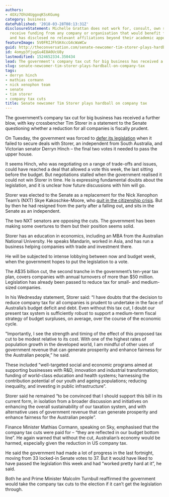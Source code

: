 ```yaml
---
authors:
- 4OXz7OhU4UggoqKSsKGumg
category: business
datePublished: '2018-03-28T08:13:31Z'
disclosureStatement: Michelle Grattan does not work for, consult, own shares in or
  receive funding from any company or organisation that would benefit from this article,
  and has disclosed no relevant affiliations beyond their academic appointment.
featureImage: 5V0FRIJFhSK4ccG4cWaWCw
guid: http://theconversation.com/senate-newcomer-tim-storer-plays-hardball-on-company-tax-94121
id: 4omyp3fjugGu4E8A0UcU8y
lastmodified: 1524652334.350434
lead: The government's company tax cut for big business has received a further blow.
slug: senate-newcomer-tim-storer-plays-hardball-on-company-tax
tags:
- derryn hinch
- mathias cormann
- nick xenophon team
- senate
- tim storer
- company tax cuts
title: Senate newcomer Tim Storer plays hardball on company tax
---
```

The government’s company tax cut for big business has received a further blow, with key crossbencher Tim Storer in a statement to the Senate questioning whether a reduction for all companies is fiscally prudent.

On Tuesday, the government was forced to [defer its legislation](https://theconversation.com/government-defers-company-tax-cut-vote-for-want-of-numbers-94038) when it failed to secure deals with Storer, an independent from South Australia, and Victorian senator Derryn Hinch – the final two votes it needed to pass the upper house.

It seems Hinch, who was negotiating on a range of trade-offs and issues, could have reached a deal that allowed a vote this week, the last sitting before the budget. But negotiations stalled when the government realised it could not win Storer in time. He is expressing fundamental doubts about the legislation, and it is unclear how future discussions with him will go.

Storer was elected to the Senate as a replacement for the Nick Xenophon Team’s (NXT) Skye Kakoschke-Moore, who [quit in the citizenship crisis](https://theconversation.com/citizenship-crisis-claims-nick-xenophon-teams-kakoschke-moore-87935). But by then he had resigned from the party after a falling out, and sits in the Senate as an independent.

The two NXT senators are opposing the cuts. The government has been making some overtures to them but their position seems solid.

Storer has an education in economics, including an MBA from the Australian National University. He speaks Mandarin, worked in Asia, and has run a business helping companies with trade and investment there.

He will be subjected to intense lobbying between now and budget week, when the government hopes to put the legislation to a vote.

The A$35 billion cut, the second tranche in the government’s ten-year tax plan, covers companies with annual turnovers of more than $50 million. Legislation has already been passed to reduce tax for small- and medium-sized companies.

In his Wednesday statement, Storer said: “I have doubts that the decision to reduce company tax for all companies is prudent to undertake in the face of Australia’s budget deficit and debt. Even without this tax cut, I doubt our present tax system is sufficiently robust to support a medium-term fiscal strategy of budget surpluses, on average, over the course of the economic cycle.

"Importantly, I see the strength and timing of the effect of this proposed tax cut to be modest relative to its cost. With one of the highest rates of population growth in the developed world, I am mindful of other uses of government revenue that can generate prosperity and enhance fairness for the Australian people,” he said.

These included “well-targeted social and economic programs aimed at supporting businesses with R&D, innovation and industrial transformation; funding of world-class education and health systems; harnessing the contribution potential of our youth and ageing populations; reducing inequality, and investing in public infrastructure”.

Storer said he remained “to be convinced that I should support this bill in its current form, in isolation from a broader discussion and initiatives on enhancing the overall sustainability of our taxation system, and with alternative uses of government revenue that can generate prosperity and enhance fairness for the Australian people”.

Finance Minister Mathias Cormann, speaking on Sky, emphasised that the company tax cuts were paid for – “they are reflected in our budget bottom line”. He again warned that without the cut, Australian’s economy would be harmed, especially given the reduction in US company tax.

He said the government had made a lot of progress in the last fortnight, moving from 33 locked-in Senate votes to 37. But it would have liked to have passed the legislation this week and had “worked pretty hard at it”, he said.

Both he and Prime Minister Malcolm Turnbull reaffirmed the government would take the company tax cuts to the election if it can’t get the legislation through.